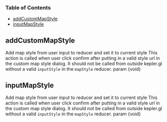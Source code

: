 <!-- Generated by documentation.js. Update this documentation by updating the source code. -->

### Table of Contents

-   [addCustomMapStyle][1]
-   [inputMapStyle][2]

## addCustomMapStyle

Add map style from user input to reducer and set it to current style
This action is called when user click confirm after putting in a valid style url in the custom map style dialog.
It should not be called from outside kepler.gl without a valid `inputStyle` in the `mapStyle` reducer.
param {void}

## inputMapStyle

Add map style from user input to reducer and set it to current style
This action is called when user click confirm after putting in a valid style url in the custom map style dialog.
It should not be called from outside kepler.gl without a valid `inputStyle` in the `mapStyle` reducer.
param {void}

[1]: #addcustommapstyle

[2]: #inputmapstyle
